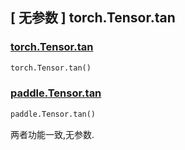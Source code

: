 ## [ 无参数 ] torch.Tensor.tan

### [torch.Tensor.tan](https://pytorch.org/docs/stable/generated/torch.Tensor.tan.html#torch.Tensor.tan)

```python
torch.Tensor.tan()
```

### [paddle.Tensor.tan]()

```python
paddle.Tensor.tan()
```

两者功能一致,无参数.
